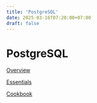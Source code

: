 ```yaml
---
title: 'PostgreSQL'
date: 2025-03-16T07:20:00+07:00
draft: false
---
```


# PostgreSQL

[Overview](./overview/)

[Essentials](./essentials/)

[Cookbook](./cookbook/)
